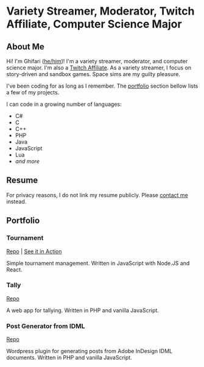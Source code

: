 # Variety Streamer, Moderator, Twitch Affiliate, Computer Science Major

## About Me

Hi! I'm Ghifari ([he/him](https://pronoun.is/he/him))! I'm a variety streamer, moderator, and
computer science major. I'm also a [Twitch Affiliate](https://affiliate.twitch.tv/). As a variety
streamer, I focus on story-driven and sandbox games. Space sims are my guilty pleasure.

I've been coding for as long as I remember. The [portfolio](#portfolio) section bellow lists a few
of my projects.

I can code in a growing number of languages:

- C#
- C
- C++
- PHP
- Java
- JavaScript
- Lua
- _and more_

## Resume

For privacy reasons, I do not link my resume publicly. Please [contact me](mailto:ghifari@ghifari160.com) instead.

## Portfolio

### Tournament

[Repo](https://github.com/ghifari160/tournament) | [See it in Action](https://tournament.ghifari160.com)

Simple tournament management. Written in JavaScript with Node.JS and React.

### Tally

[Repo](https://github.com/ghifari160/tally)

A web app for tallying. Written in PHP and vanilla JavaScript.

### Post Generator from IDML

[Repo](https://github.com/ghifari160/g16wpidml)

Wordpress plugin for generating posts from Adobe InDesign IDML documents. Written in PHP and vanilla
JavaScript.
